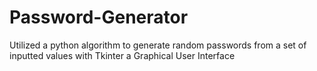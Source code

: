 # Password-Generator

Utilized a python algorithm to generate random passwords from a set of inputted values with Tkinter a Graphical User Interface 
